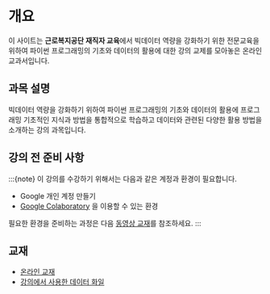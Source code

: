 # 개요

이 사이트는 **근로복지공단 재직자 교육**에서 빅데이터 역량을 강화하기 위한 전문교육을 위하여 파이썬 프로그래밍의 기초와 데이터의 활용에 대한 강의 교제를 모아놓은  온라인 교과서입니다.

## 과목 설명 

빅데이터 역량을 강화하기 위하여 파이썬 프로그래밍의 기초와 데이터의 활용에 프로그래밍 기초적인 지식과 방법을 통합적으로 학습하고 데이터와 관련된 다양한 활용 방법을 소개하는 강의 과목입니다. 


## 강의 전 준비 사항
 

:::{note}
이 강의를 수강하기 위해서는 다음과 같은 계정과 환경이 필요합니다.

- Google 개인 계정 만들기
- [Google Colaboratory](https://colab.research.google.com/) 을 이용할 수 있는 환경

필요한 환경을 준비하는 과정은 다음 [동영상 교재](https://youtu.be/gxqjDnO-6VA)를 참조하세요.
:::

## 교재

- [온라인 교재](https://jiieunshin.github.io/welfare)
- [강의에서 사용한 데이터 화일](https://uos-bigdata.github.io/lab_data/docs/bokji.html)


